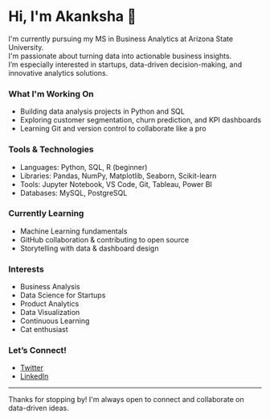 # Hi, I'm Akanksha 👋

I'm currently pursuing my MS in Business Analytics at Arizona State University.  
I'm passionate about turning data into actionable business insights.  
I’m especially interested in startups, data-driven decision-making, and innovative analytics solutions.

### What I'm Working On
- Building data analysis projects in Python and SQL
- Exploring customer segmentation, churn prediction, and KPI dashboards
- Learning Git and version control to collaborate like a pro

### Tools & Technologies
- Languages: Python, SQL, R (beginner)
- Libraries: Pandas, NumPy, Matplotlib, Seaborn, Scikit-learn
- Tools: Jupyter Notebook, VS Code, Git, Tableau, Power BI
- Databases: MySQL, PostgreSQL

### Currently Learning
- Machine Learning fundamentals
- GitHub collaboration & contributing to open source
- Storytelling with data & dashboard design

### Interests
- Business Analysis  
- Data Science for Startups  
- Product Analytics  
- Data Visualization  
- Continuous Learning
- Cat enthusiast 

### Let’s Connect!
- [Twitter](https://x.com/AM_azingAK)  
- [LinkedIn](https://www.linkedin.com/in/akanksha0894/)  


---

Thanks for stopping by! I'm always open to connect and collaborate on data-driven ideas.




